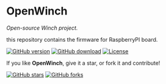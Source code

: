 # OpenWinch
_Open-source Winch project._

this repository contains the firmware for RaspberryPI board.

[![GitHub version](https://img.shields.io/github/release/Theosakamg/OpenWinch.svg)](https://github.com/Theosakamg/OpenWinch/releases/latest)
[![GitHub download](https://img.shields.io/github/downloads/Theosakamg/OpenWinch/total.svg)](https://github.com/Theosakamg/OpenWinch/releases/latest)
[![License](https://img.shields.io/github/license/Theosakamg/OpenWinch.svg)](LICENSE.txt)

If you like **OpenWinch**, give it a star, or fork it and contribute!

[![GitHub stars](https://img.shields.io/github/stars/Theosakamg/OpenWinch.svg?style=social&label=Star)](https://github.com/Theosakamg/OpenWinch/stargazers)
[![GitHub forks](https://img.shields.io/github/forks/Theosakamg/OpenWinch.svg?style=social&label=Fork)](https://github.com/Theosakamg/OpenWinch/network)